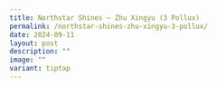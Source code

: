 ```yaml
---
title: Northstar Shines – Zhu Xingyu (3 Pollux)
permalink: /northstar-shines-zhu-xingyu-3-pollux/
date: 2024-09-11
layout: post
description: ""
image: ""
variant: tiptap
---
```

